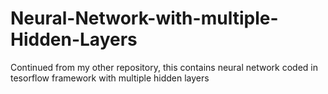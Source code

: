 # Neural-Network-with-multiple-Hidden-Layers
Continued from my other repository, this contains neural network coded in tesorflow framework with multiple hidden layers
